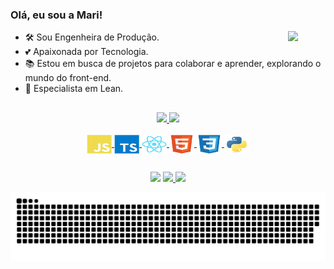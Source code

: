 ### Olá, eu sou a Mari!
<img align="right" width="12%" src="https://media.giphy.com/media/FAFo1M7EC4gRZ4HETH/giphy.gif">

- 🛠 Sou Engenheira de Produção.
- 💕 Apaixonada por Tecnologia.
- 📚 Estou em busca de projetos para colaborar e aprender, explorando o mundo do front-end.
- 🎯 Especialista em Lean.

##

 <div align="center">
  <a href="https://github.com/eyngmari">
  <img height="180em" src="https://github-readme-stats.vercel.app/api/top-langs/?username=eyngmari&layout=compact&langs_count=7&theme=dracula"/>
  <img height="180em" src="https://github-readme-stats.vercel.app/api?username=eyngmari&show_icons=true&theme=dracula&include_all_commits=true&count_private=true"/>
</div>
  
  
<div style="display: inline_block" align="center"><br>
  <img align="center" alt="Mari-Js" height="30" width="40" src="https://raw.githubusercontent.com/devicons/devicon/master/icons/javascript/javascript-plain.svg">
  <img align="center" alt="Mari-Ts" height="30" width="40" src="https://raw.githubusercontent.com/devicons/devicon/master/icons/typescript/typescript-plain.svg">
  <img align="center" alt="Mari-React" height="30" width="40" src="https://raw.githubusercontent.com/devicons/devicon/master/icons/react/react-original.svg">
  <img align="center" alt="Mari-HTML" height="30" width="40" src="https://raw.githubusercontent.com/devicons/devicon/master/icons/html5/html5-original.svg">
  <img align="center" alt="Mari-CSS" height="30" width="40" src="https://raw.githubusercontent.com/devicons/devicon/master/icons/css3/css3-original.svg">
  <img align="center" alt="Mari-Python" height="30" width="40" src="https://raw.githubusercontent.com/devicons/devicon/master/icons/python/python-original.svg">
</div>
  
##

<div align="center">
  <a href="https://www.linkedin.com/in/mariana-eyng-2a5662104/" target="_blank"><img src="https://img.shields.io/badge/-LinkedIn-%230077B5?style=for-the-badge&logo=linkedin&logoColor=white" target="_blank"></a> 
  <a href = "mailto:mariana.eyn@gmail.com"><img src="https://img.shields.io/badge/-Gmail-%23333?style=for-the-badge&logo=gmail&logoColor=white" target="_blank">
  <a href="https://www.instagram.com/eyngmari/?hl=pt-br" target="_blank"><img src="https://img.shields.io/badge/-Instagram-%23E4405F?style=for-the-badge&logo=instagram&logoColor=white" target="_blank"></a>
  </a>
  
 
  ![Snake animation](https://github.com/eyngmari/eyngmari/blob/output/github-contribution-grid-snake.svg)
  
</div>




